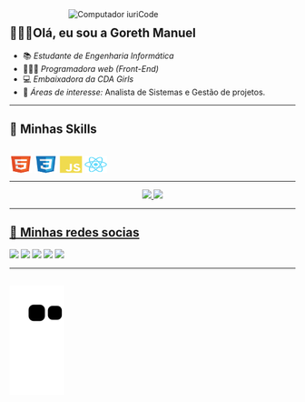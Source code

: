 <img src="https://raw.githubusercontent.com/MicaelliMedeiros/micaellimedeiros/master/image/computer-illustration.png" min-width="400px" max-width="400px" width="400px" align="right" alt="Computador iuriCode">

## 🙋🏾‍♀️Olá, eu sou a Goreth Manuel 

  - 📚 *Estudante de Engenharia Informática*  
  - 👩🏿‍💻 *Programadora web (Front-End)*
  - 💻 *Embaixadora da CDA Girls*
  - 🌱 *Áreas de interesse:* Analista de Sistemas e Gestão de projetos. 

----

## 🚀 Minhas Skills
 
  <div style="display: inline_block"><br>
  <img align="center" alt="Go-HTML" height="30" width="40" src="https://raw.githubusercontent.com/devicons/devicon/master/icons/html5/html5-original.svg"> 
    
  <img align="center" alt="Go-CSS" height="30" width="40" src="https://raw.githubusercontent.com/devicons/devicon/master/icons/css3/css3-original.svg">
    
   <img align="center" alt="Go-Js" height="30" width="40" src="https://raw.githubusercontent.com/devicons/devicon/master/icons/javascript/javascript-plain.svg">
    <img align="center" alt="Go-React" height="30" width="40" src="https://raw.githubusercontent.com/devicons/devicon/master/icons/react/react-original.svg">
</div>

----

<div align="center">
<a href="https://github.com/Goreth-Manuel">
  <img height="150em" src="https://github-readme-stats.vercel.app/api?username=Goreth-Manuel&show_icons=true&theme=radical&include_all_commits=true&count_private=true"/>
 <img height="150em" src="https://github-readme-stats.vercel.app/api/top-langs/?username=Goreth-Manuel&layout=compact&langs_count=7&theme=radical"/>
</div>

----
## 📱 Minhas redes socias

<div>
  <a href="https://instagram.com/goreth.go/"  target="_blank"><img src="https://img.shields.io/badge/-Instagram-%23E4405F?style=for-the-badge&logo=instagram&logoColor=white" target="_blank"></a>
 <a href="https://discord.gg/Goreth Manuel#4574" target="_blank"><img src="https://img.shields.io/badge/Discord-7289DA?style=for-the-badge&logo=discord&logoColor=white" target="_blank"></a> 
  <a href = "mailto:gorethmanuel0@gmail.com"><img src="https://img.shields.io/badge/Gmail-D14836?style=for-the-badge&logo=gmail&logoColor=white" target="_blank"></a>
  <a href="https://www.linkedin.com/in/goreth-da-costa-manuel-969630184/" target="_blank"><img src="https://img.shields.io/badge/-LinkedIn-%230077B5?style=for-the-badge&logo=linkedin&logoColor=white" target="_blank"></a>  
  <a href="https://www.facebook.com/gracieth.manuel.79/" target="_blank"><img src="https://img.shields.io/badge/Facebook-1877F2?style=for-the-badge&logo=facebook&logoColor=white" target="_blank"></a> 
  
 
</div>

----
   
 ## ![Snake animation](https://github.com/Goreth-Manuel/Goreth-Manuel/blob/output/github-contribution-grid-snake.svg)

  
